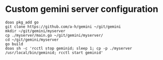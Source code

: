Custom gemini server configuration
=================================

```
doas pkg_add go
git clone https://github.com/a-h/gemini ~/git/gemini
mkdir ~/git/gemini/myserver
cp ./myserver/main.go ~/git/gemini/myserver/
cd ~/git/gemini/myserver
go build
doas sh -c 'rcctl stop geminid; sleep 1; cp -p ./myserver /usr/local/bin/geminid; rcctl start geminid'
```
